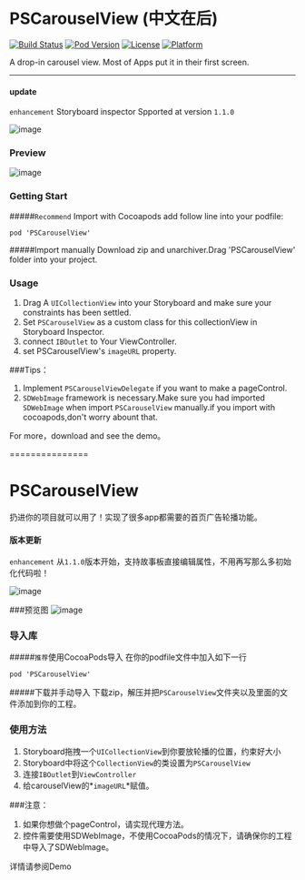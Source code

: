 # PSCarouselView (中文在后)

[![Build Status](https://travis-ci.org/DeveloperPans/PSCarouselView.svg?branch=master)](https://travis-ci.org/DeveloperPans/PSCarouselView)
[![Pod Version](https://img.shields.io/cocoapods/v/PSCarouselView.svg?style=flat)](http://cocoapods.org/pods/PSCarouselView)
[![License](https://img.shields.io/cocoapods/l/PSCarouselView.svg?style=flat)](http://cocoapods.org/pods/PSCarouselView) 
[![Platform](https://img.shields.io/cocoapods/p/PSCarouselView.svg?style=flat)](http://cocoapods.org/pods/PSCarouselView)

A drop-in carousel view. Most of Apps put it in their first screen.

---

#### **update**

`enhancement` Storyboard inspector Spported at version `1.1.0`

![image](https://raw.githubusercontent.com/DeveloperPans/PSCarouselView/master/Inspector.png)
 

### Preview 
![image](https://raw.githubusercontent.com/DeveloperPans/PSCarouselView/master/PSCarouselView.gif)

### Getting Start

#####`Recommend` Import with Cocoapods
add follow line into your podfile:

    pod 'PSCarouselView'
    
#####Import manually
Download zip and unarchiver.Drag 'PSCarouselView' folder into your project.


### Usage
1. Drag A `UICollectionView` into your Storyboard and make sure your constraints has been settled.
2. Set `PSCarouselView` as a custom class for this collectionView in Storyboard Inspector.
3. connect `IBOutlet` to Your ViewController.
4. set PSCarouselView's `imageURL` property.

###Tips：
1. Implement `PSCarouselViewDelegate` if you want to make a pageControl.
2. `SDWebImage` framework is necessary.Make sure you had imported `SDWebImage` when import `PSCarouselView` manually.if you import with cocoapods,don't worry abount that.

For more，download and see the demo。

===============

# PSCarouselView 
扔进你的项目就可以用了！实现了很多app都需要的首页广告轮播功能。

#### **版本更新**

`enhancement` 从`1.1.0`版本开始，支持故事板直接编辑属性，不用再写那么多初始化代码啦！

![image](https://raw.githubusercontent.com/DeveloperPans/PSCarouselView/master/Inspector.png)

###预览图 
![image](https://raw.githubusercontent.com/DeveloperPans/PSCarouselView/master/PSCarouselView.gif)

### 导入库
#####`推荐`使用CocoaPods导入
在你的podfile文件中加入如下一行

    pod 'PSCarouselView'
    
#####下载并手动导入
下载zip，解压并把`PSCarouselView`文件夹以及里面的文件添加到你的工程。


### 使用方法
1. Storyboard拖拽一个`UICollectionView`到你要放轮播的位置，约束好大小
2. Storyboard中将这个`CollectionView`的类设置为`PSCarouselView`
3. 连接`IBOutlet`到`ViewController`
4. 给carouselView的*`imageURL`*赋值。

###注意：
1. 如果你想做个pageControl，请实现代理方法。
2. 控件需要使用SDWebImage，不使用CocoaPods的情况下，请确保你的工程中导入了SDWebImage。

详情请参阅Demo

